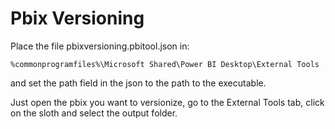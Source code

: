# Pbix Versioning


Place the file pbixversioning.pbitool.json in:
```
%commonprogramfiles%\Microsoft Shared\Power BI Desktop\External Tools
```
and set the path field in the json to the path to the executable.

Just open the pbix you want to versionize, go to the External Tools tab, click on the sloth and select the output folder.